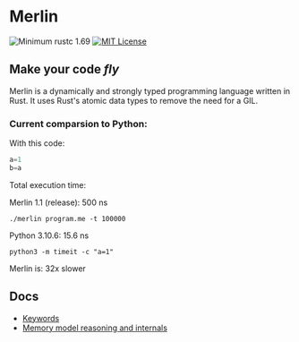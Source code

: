 # Merlin

![Minimum rustc 1.69](https://img.shields.io/badge/rustc-1.69-brightgreen)
[![MIT License](https://img.shields.io/badge/License-MIT-informational)](LICENSE)

<h2><strong>Make your code <i>fly</i></strong></h2>

Merlin is a dynamically and strongly typed programming language written in Rust. It uses Rust's atomic data types to remove the need for a GIL.

### Current comparsion to Python:

With this code:
```Python
a=1
b=a
```
Total execution time:

Merlin 1.1 (release): 500 ns

`./merlin program.me -t 100000`

Python 3.10.6: 15.6 ns 

`python3 -m timeit -c "a=1"`

Merlin is: 32x slower

## Docs
- [Keywords](docs/keywords.md)
- [Memory model reasoning and internals](docs/memory_model.md)